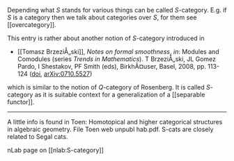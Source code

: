Depending what $S$ stands for various things can be called $S$-category. E.g. if $S$ is a category then we talk about categories over $S$, for them see [[overcategory]].

This entry is rather about another notion of $S$-category introduced in 

* [[Tomasz BrzeziÅ„ski]], _Notes on formal smoothness_, *in*: Modules and Comodules (series _Trends in Mathematics_). T BrzeziÅ„ski, JL Gomez Pardo, I Shestakov, PF Smith (eds), BirkhÃ¤user, Basel, 2008, pp. 113-124 ([doi](http://dx.doi.org/10.1007/978-3-7643-8742-6), [arXiv:0710.5527](http://arxiv.org/abs/0710.5527))

which is similar to the notion of $Q$-category of Rosenberg. It is called $S$-category as it is suitable context for a generalization of a [[separable functor]].

---
A little info is found in Toen: Homotopical and higher categorical structures in algebraic geometry. File Toen web unpubl hab.pdf. S-cats are closely related to Segal cats.

nLab page on [[nlab:S-category]]
